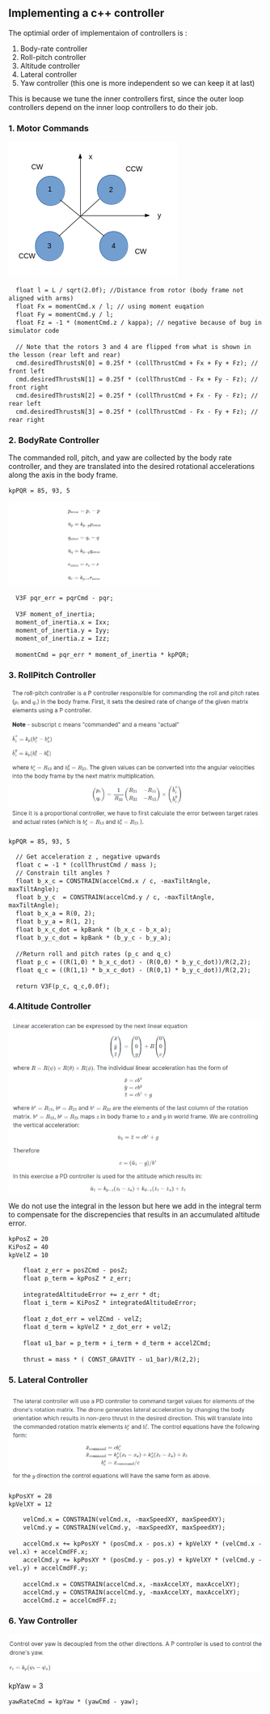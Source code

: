 ## Implementing a c++ controller 

The optimial order of implementaion of controllers is :
1. Body-rate controller
2. Roll-pitch controller
3. Altitude controller
4. Lateral controller
5. Yaw controller (this one is more independent so we can keep it at last)

This is because we tune the inner controllers first, since the outer loop controllers depend on the inner loop controllers to do their job.


### 1. Motor Commands

<img src="images/drone_rotor_numbering.png"/>

```
  float l = L / sqrt(2.0f); //Distance from rotor (body frame not aligned with arms)
  float Fx = momentCmd.x / l; // using moment euqation
  float Fy = momentCmd.y / l;
  float Fz = -1 * (momentCmd.z / kappa); // negative because of bug in simulator code

  // Note that the rotors 3 and 4 are flipped from what is shown in the lesson (rear left and rear)
  cmd.desiredThrustsN[0] = 0.25f * (collThrustCmd + Fx + Fy + Fz); // front left
  cmd.desiredThrustsN[1] = 0.25f * (collThrustCmd - Fx + Fy - Fz); // front right
  cmd.desiredThrustsN[2] = 0.25f * (collThrustCmd + Fx - Fy - Fz); // rear left
  cmd.desiredThrustsN[3] = 0.25f * (collThrustCmd - Fx - Fy + Fz); // rear right
```


### 2. BodyRate Controller

The commanded roll, pitch, and yaw are collected by the body rate controller, and they are translated into the desired rotational accelerations along the axis in the body frame. 
```
kpPQR = 85, 93, 5
```
<img src="images/body_rate.png" width=300/>


```
  V3F pqr_err = pqrCmd - pqr;

  V3F moment_of_inertia;
  moment_of_inertia.x = Ixx;
  moment_of_inertia.y = Iyy;
  moment_of_inertia.z = Izz;
  
  momentCmd = pqr_err * moment_of_inertia * kpPQR;

```


### 3. RollPitch Controller

<img src="images/rollpitch.png"/>

```
kpPQR = 85, 93, 5
```

```
  // Get acceleration z , negative upwards
  float c = -1 * (collThrustCmd / mass );
  // Constrain tilt angles ?
  float b_x_c = CONSTRAIN(accelCmd.x / c, -maxTiltAngle, maxTiltAngle);
  float b_y_c  = CONSTRAIN(accelCmd.y / c, -maxTiltAngle, maxTiltAngle);
  float b_x_a = R(0, 2);
  float b_y_a = R(1, 2);
  float b_x_c_dot = kpBank * (b_x_c - b_x_a);
  float b_y_c_dot = kpBank * (b_y_c - b_y_a);

  //Return roll and pitch rates (p_c and q_c)
  float p_c = ((R(1,0) * b_x_c_dot) - (R(0,0) * b_y_c_dot))/R(2,2);
  float q_c = ((R(1,1) * b_x_c_dot) - (R(0,1) * b_y_c_dot))/R(2,2);

  return V3F(p_c, q_c,0.0f);
  ```

### 4.Altitude Controller

<img src="images/altitude.png"/>

We do not use the integral in the lesson but here we add in the integral term to compensate for the discrepencies that results in an accumulated altitude error.
```
kpPosZ = 20
KiPosZ = 40
kpVelZ = 10
```
```
    float z_err = posZCmd - posZ;
    float p_term = kpPosZ * z_err;

    integratedAltitudeError += z_err * dt;
    float i_term = KiPosZ * integratedAltitudeError;

    float z_dot_err = velZCmd - velZ;
    float d_term = kpVelZ * z_dot_err + velZ;

    float u1_bar = p_term + i_term + d_term + accelZCmd;

    thrust = mass * ( CONST_GRAVITY - u1_bar)/R(2,2);
```

### 5. Lateral Controller

<img src="images/lateral.png"/>

```
kpPosXY = 28
kpVelXY = 12
```

```
    velCmd.x = CONSTRAIN(velCmd.x, -maxSpeedXY, maxSpeedXY);
    velCmd.y = CONSTRAIN(velCmd.y, -maxSpeedXY, maxSpeedXY);

    accelCmd.x += kpPosXY * (posCmd.x - pos.x) + kpVelXY * (velCmd.x - vel.x) + accelCmdFF.x;
    accelCmd.y += kpPosXY * (posCmd.y - pos.y) + kpVelXY * (velCmd.y - vel.y) + accelCmdFF.y;

    accelCmd.x = CONSTRAIN(accelCmd.x, -maxAccelXY, maxAccelXY);
    accelCmd.y = CONSTRAIN(accelCmd.y, -maxAccelXY, maxAccelXY);
    accelCmd.z = accelCmdFF.z;

```

### 6. Yaw Controller

<img src="images/yaw.png"/>

kpYaw = 3

```
yawRateCmd = kpYaw * (yawCmd - yaw);

```